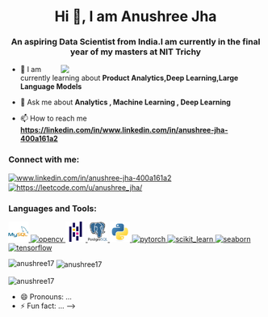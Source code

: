 <h1 align="center">Hi 👋, I am Anushree Jha</h1>
<h3 align="center">An aspiring Data Scientist from India.I am currently in the final year of my masters at NIT Trichy</h3>
<img align="right" width="400" src="https://media.tenor.com/IF2JdxzmyN4AAAAi/coding-girl.gif">

- 🌱 I am currently learning about **Product Analytics,Deep Learning,Large Language Models**

- 💬 Ask me about **Analytics , Machine Learning , Deep Learning**

- 📫 How to reach me **https://linkedin.com/in/www.linkedin.com/in/anushree-jha-400a161a2**

<h3 align="left">Connect with me:</h3>
<p align="left">
<a href="https://linkedin.com/in/www.linkedin.com/in/anushree-jha-400a161a2" target="blank"><img align="center" src="https://raw.githubusercontent.com/rahuldkjain/github-profile-readme-generator/master/src/images/icons/Social/linked-in-alt.svg" alt="www.linkedin.com/in/anushree-jha-400a161a2" height="30" width="40" /></a>
<a href="https://www.leetcode.com/https://leetcode.com/u/anushree_jha/" target="blank"><img align="center" src="https://raw.githubusercontent.com/rahuldkjain/github-profile-readme-generator/master/src/images/icons/Social/leet-code.svg" alt="https://leetcode.com/u/anushree_jha/" height="30" width="40" /></a>
</p>

<h3 align="left">Languages and Tools:</h3>
<p align="left"> <a href="https://www.mysql.com/" target="_blank" rel="noreferrer"> <img src="https://raw.githubusercontent.com/devicons/devicon/master/icons/mysql/mysql-original-wordmark.svg" alt="mysql" width="40" height="40"/> </a> <a href="https://opencv.org/" target="_blank" rel="noreferrer"> <img src="https://www.vectorlogo.zone/logos/opencv/opencv-icon.svg" alt="opencv" width="40" height="40"/> </a> <a href="https://pandas.pydata.org/" target="_blank" rel="noreferrer"> <img src="https://raw.githubusercontent.com/devicons/devicon/2ae2a900d2f041da66e950e4d48052658d850630/icons/pandas/pandas-original.svg" alt="pandas" width="40" height="40"/> </a> <a href="https://www.postgresql.org" target="_blank" rel="noreferrer"> <img src="https://raw.githubusercontent.com/devicons/devicon/master/icons/postgresql/postgresql-original-wordmark.svg" alt="postgresql" width="40" height="40"/> </a> <a href="https://www.python.org" target="_blank" rel="noreferrer"> <img src="https://raw.githubusercontent.com/devicons/devicon/master/icons/python/python-original.svg" alt="python" width="40" height="40"/> </a> <a href="https://pytorch.org/" target="_blank" rel="noreferrer"> <img src="https://www.vectorlogo.zone/logos/pytorch/pytorch-icon.svg" alt="pytorch" width="40" height="40"/> </a> <a href="https://scikit-learn.org/" target="_blank" rel="noreferrer"> <img src="https://upload.wikimedia.org/wikipedia/commons/0/05/Scikit_learn_logo_small.svg" alt="scikit_learn" width="40" height="40"/> </a> <a href="https://seaborn.pydata.org/" target="_blank" rel="noreferrer"> <img src="https://seaborn.pydata.org/_images/logo-mark-lightbg.svg" alt="seaborn" width="40" height="40"/> </a> <a href="https://www.tensorflow.org" target="_blank" rel="noreferrer"> <img src="https://www.vectorlogo.zone/logos/tensorflow/tensorflow-icon.svg" alt="tensorflow" width="40" height="40"/> </a> </p>

<p><img align="left" src="https://github-readme-stats.vercel.app/api/top-langs?username=anushree17&show_icons=true&locale=en&layout=compact" alt="anushree17" /></p>

<p>&nbsp;<img align="center" src="https://github-readme-stats.vercel.app/api?username=anushree17&show_icons=true&locale=en" alt="anushree17" /></p>

<p><img align="center" src="https://github-readme-streak-stats.herokuapp.com/?user=anushree17&" alt="anushree17" /></p>




- 😄 Pronouns: ...
- ⚡ Fun fact: ...
-->
